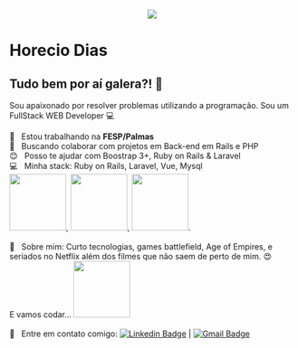 <h1 align="center">
 <img src="https://68.media.tumblr.com/8106aa5232b2c543acb3370f2d1e7cce/tumblr_oe6plhZcEL1qi4ibzo1_r1_500.gif"/>
</h1>

# Horecio Dias

## Tudo bem por aí galera?! 👋
Sou apaixonado por resolver problemas utilizando a programação.
Sou um FullStack WEB Developer :computer:

 :rocket:  &nbsp; Estou trabalhando na **FESP/Palmas**
 <br/> :purple_heart: &nbsp; Buscando colaborar com projetos em Back-end em Rails e PHP
 <br/> :blush: &nbsp; Posso te ajudar com Boostrap 3+, Ruby on Rails & Laravel
 <br/> :computer: &nbsp; Minha stack: Ruby on Rails, Laravel, Vue, Mysql
 <br />
 <img src="https://hsro-inf-wt.github.io/assets/vuejs.gif" height="100"/>, 
 <img src="https://cdn.dribbble.com/users/26222/screenshots/1395942/ruby2.gif" height="100"/>, 
 <img src="https://onepatch.com/wp-content/uploads/2020/03/LARAVEL_CIRCLES_NEW.gif" height="100"/>.
 <br /> 
 <br/> 💬  &nbsp; Sobre mim: Curto tecnologias, games battlefield, Age of Empires,  e seriados no Netflix além dos filmes que não saem de perto de mim. :heart_eyes:
 <br />
 E vamos codar... <img src="https://media0.giphy.com/media/TdRWuQlaiDARWYCatW/giphy.gif" height="100"/>
 <br />
 <br/> :email: &nbsp; Entre em contato comigo: [![Linkedin Badge](https://img.shields.io/badge/-HorecioDias-blue?style=flat-square&logo=Linkedin&logoColor=white&link=https://www.linkedin.com/in/horecio/)](https://www.linkedin.com/in/horecio/) 
| 
[![Gmail Badge](https://img.shields.io/badge/-horecio@gmail.com-c14438?style=flat-square&logo=Gmail&logoColor=white&link=mailto:tgmarinho@gmail.com)](mailto:horecio@gmail.com)

